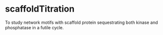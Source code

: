 # scaffoldTitration
To study network motifs with scaffold protein sequestrating both kinase and phosphatase in a futile cycle.
